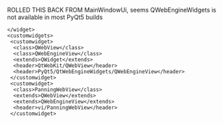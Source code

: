 ROLLED THIS BACK FROM MainWindowUi, seems QWebEngineWidgets is not available in most PyQt5 builds

```
</widget>
<customwidgets>
 <customwidget>
  <class>QWebView</class>
  <class>QWebEngineView</class>
  <extends>QWidget</extends>
  <header>QtWebKit/QWebView</header>
  <header>PyQt5/QtWebEngineWidgets/QWebEngineView</header>
 </customwidget>
 <customwidget>
  <class>PanningWebView</class>
  <extends>QWebView</extends>
  <extends>QWebEngineView</extends>
  <header>vi/PanningWebView</header>
 </customwidget>
```
